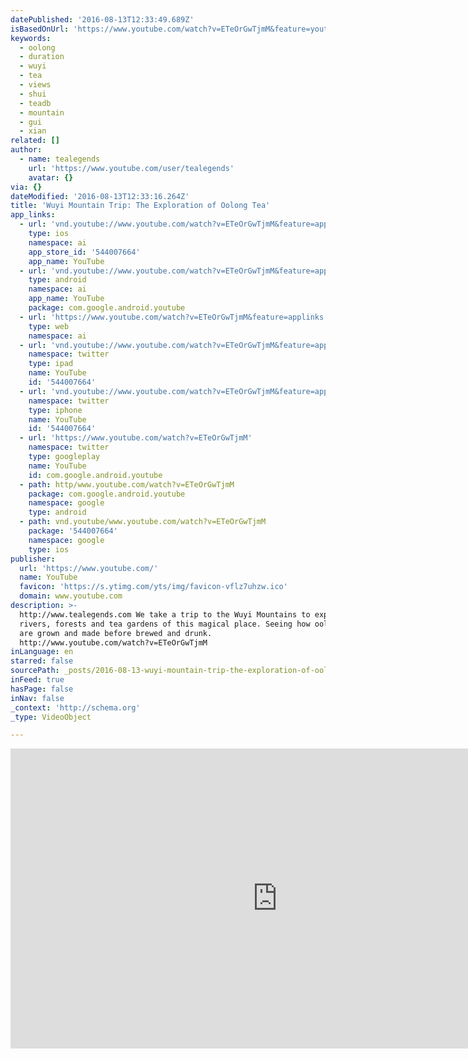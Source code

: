 ```yaml
---
datePublished: '2016-08-13T12:33:49.689Z'
isBasedOnUrl: 'https://www.youtube.com/watch?v=ETeOrGwTjmM&feature=youtu.be'
keywords:
  - oolong
  - duration
  - wuyi
  - tea
  - views
  - shui
  - teadb
  - mountain
  - gui
  - xian
related: []
author:
  - name: tealegends
    url: 'https://www.youtube.com/user/tealegends'
    avatar: {}
via: {}
dateModified: '2016-08-13T12:33:16.264Z'
title: 'Wuyi Mountain Trip: The Exploration of Oolong Tea'
app_links:
  - url: 'vnd.youtube://www.youtube.com/watch?v=ETeOrGwTjmM&feature=applinks'
    type: ios
    namespace: ai
    app_store_id: '544007664'
    app_name: YouTube
  - url: 'vnd.youtube://www.youtube.com/watch?v=ETeOrGwTjmM&feature=applinks'
    type: android
    namespace: ai
    app_name: YouTube
    package: com.google.android.youtube
  - url: 'https://www.youtube.com/watch?v=ETeOrGwTjmM&feature=applinks'
    type: web
    namespace: ai
  - url: 'vnd.youtube://www.youtube.com/watch?v=ETeOrGwTjmM&feature=applinks'
    namespace: twitter
    type: ipad
    name: YouTube
    id: '544007664'
  - url: 'vnd.youtube://www.youtube.com/watch?v=ETeOrGwTjmM&feature=applinks'
    namespace: twitter
    type: iphone
    name: YouTube
    id: '544007664'
  - url: 'https://www.youtube.com/watch?v=ETeOrGwTjmM'
    namespace: twitter
    type: googleplay
    name: YouTube
    id: com.google.android.youtube
  - path: http/www.youtube.com/watch?v=ETeOrGwTjmM
    package: com.google.android.youtube
    namespace: google
    type: android
  - path: vnd.youtube/www.youtube.com/watch?v=ETeOrGwTjmM
    package: '544007664'
    namespace: google
    type: ios
publisher:
  url: 'https://www.youtube.com/'
  name: YouTube
  favicon: 'https://s.ytimg.com/yts/img/favicon-vflz7uhzw.ico'
  domain: www.youtube.com
description: >-
  http://www.tealegends.com We take a trip to the Wuyi Mountains to explore the
  rivers, forests and tea gardens of this magical place. Seeing how oolong teas
  are grown and made before brewed and drunk.
  http://www.youtube.com/watch?v=ETeOrGwTjmM
inLanguage: en
starred: false
sourcePath: _posts/2016-08-13-wuyi-mountain-trip-the-exploration-of-oolong-tea.md
inFeed: true
hasPage: false
inNav: false
_context: 'http://schema.org'
_type: VideoObject

---
```

<iframe src="https://cdn.embedly.com/widgets/media.html?src=https%3A%2F%2Fwww.youtube.com%2Fembed%2FETeOrGwTjmM%3Ffeature%3Doembed&amp;url=http%3A%2F%2Fwww.youtube.com%2Fwatch%3Fv%3DETeOrGwTjmM&amp;image=https%3A%2F%2Fi.ytimg.com%2Fvi%2FETeOrGwTjmM%2Fhqdefault.jpg&amp;key=b7d04c9b404c499eba89ee7072e1c4f7&amp;type=text%2Fhtml&amp;schema=youtube" width="854" height="480" scrolling="no" frameborder="0" allowfullscreen="" style=""></iframe>